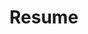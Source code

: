 # Resume
<html><!--
## About

My core skills are leading projects, learning new skills, and problem solving. I'm also good at communicating technical topics with the less technically inclined. Great at low level details, math, physics, and programming. In my spare time I enjoy improving my skills and learning new things.--></html>

## Technical skills
<b>Programming languages</b>: C, C++14, C++20, Swift, Python 3, PL/SQL
<br/><b>Tools</b>: Git, Docker, Amazon EC2, AWS, VirtualBox, CMake, Bazel, Cygwin, CoppeliaSim
<br/><b>Frameworks</b>: MIT’s Drake, SwiftUI
<br/><b>OS environments</b>: Ubuntu, Amazon Linux 2, MacOS, Windows 10

## Professional Experience

### Software Engineer
<a href="https://geisel.software/"><img class="logo company-logo" alt="GSI Logo" src="/assets/images/gsi-logo.png"/></a>

#### Amazon Robotics contract: Wrote robotic arm firmware and simulation software for Amazon warehouses
<a href="https://isocpp.org/"><img class="logo" alt="CPP Logo" src="/assets/images/cpp_logo.png"/></a>
<a href="https://cmake.org/"><img class="logo" alt="CMake Logo" src="/assets/images/cmake_logo_slider.png"/></a>
<a href="https://bazel.build/"><img class="logo" alt="Bazel Logo" src="/assets/images/bazel-icon.svg"/></a>
<a href="https://www.gnu.org/software/bash/"><img class="logo" alt="Bash Logo" src="/assets/images/bash-logo-web.png"/></a>
<a href="https://www.python.org/"><img class="logo" alt="Python Logo" src="/assets/images/python-logo-only.png"/></a>
<a href="https://aws.amazon.com/"><img class="logo" alt="AWS Logo" src="/assets/images/aws-logo.png"/></a>

May 2021–Feb 2022
* Removed the need for manual integration of more than 10 third party packages by writing CMake, Bazel, and Bash scripts to automate builds, saving hours of manual build configuration during early stages of package’s development
* Automated line coverage tracking using EC2 image build rules that monitored and enforced line coverage as development velocity and bug quantity increased, decreasing the number of customer error reports made
* Made logic more modular and facilitated the easier, more precise resolution of bugs for future additions to the codebase, preventing accumulation of tech debt and saving hundreds of future engineer hours
* Wrote unit tests using C/C++ 20 and Google’s GTest Framework, increasing total coverage by over 30% for new and existing code with no previous line coverage, preventing major runtime errors before they reached customers
* Designed, documented, and pitched a tool to check for third party package release updates using GitHub metadata, influencing the team to automate a costly manual process

#### Wrote full stack software for Nitrium, a web-based firmware deployment application
<a href="https://codeigniter.com/"><img class="logo" alt="CodeIgniter Logo" src="/assets/images/codeigniter.png"/></a>
<a href="https://vuejs.org/"><img class="logo" alt="Vuejs Logo" src="/assets/images/vue-logo.png"/></a>
<a href="https://www.python.org/"><img class="logo" alt="Python Logo" src="/assets/images/python-logo-only.png"/></a>
* Added full stack features and fixed bugs in PHP’s CodeIgniter and Javascript’s Vue.js during early development of the application, laying the foundation for a company direction change from consulting-focused to product-based
* Migrated the backend’s used PHP framework REST API endpoints from CodeIgniter 2 to CodeIgniter 4 to stay current with web security standards, improving application security and removing several security holes
* Wrote Python scripts to test against backend API endpoints during migration cutting migration time by weeks

### Software Engineer  					      			             	     
<a href="https://www.processmaker.com/"><img class="logo company-logo" alt="ProcessMaker Logo" src="/assets/images/processmaker-logo.png"/></a>
#### Designed and developed Trogdor, a framework for automatically testing ProcessMaker’s UI
<a href="https://www.python.org/"><img class="logo" alt="Python Logo" src="/assets/images/python-logo-only.png"/></a>
<a href="https://www.docker.com/"><img class="logo" alt="Docker logo" src="/assets/images/docker-logo.png"/></a>

Mar 2020–Nov 2020 
* Gathered requirements and developed, tested, and deployed an automated testing framework in Python 3 to automate manual testing of ProcessMaker’s GUI, broaden testing scope, and reduce costs and time spent on manual processes
* Tweaked Python 3 module implementation to enable the dynamic creation of logs in production mode for more efficient and effective troubleshooting, saving weeks spent tracking down the source of bugs
* Worked with the client to create a set of personalized automated test cases that caught known and unknown bugs in test deployment before moving to production, directly improving ProcessMaker’s relationship with the client
* Led and mentored a team of QA devs through building and developing for the automated testing framework to empower them to automate their own processes, enabling them to work on more meaningful projects


## Projects
#### See my [portfolio](portfolio.md) for demos of completed work. 

#### See my [blog](blog.md) for works in progress.

## Education
#### Dean's List with Distinction; Merit Scholarship Recipient
### Long Beach City College, Pasadena City College		
#### Relevant coursework
Calculus, Linear Algebra, Differential Equations, Statistics, Programming in Engineering, 3D Graphics in Engineering, Physics, and Chemistry.
### Western Governors University
BS in Computer Science, August 2023
